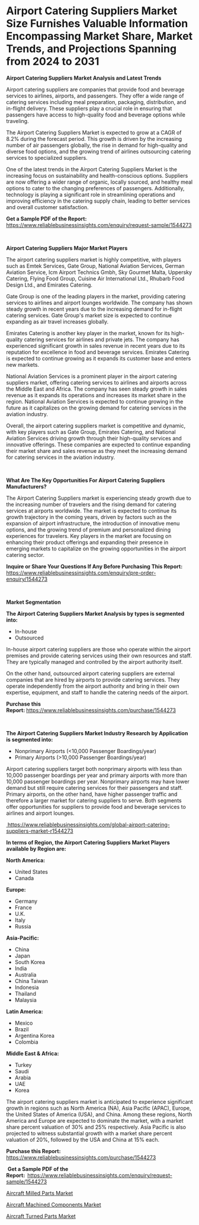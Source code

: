 <p><h1>Airport Catering Suppliers Market Size Furnishes Valuable Information Encompassing Market Share, Market Trends, and Projections Spanning from 2024 to 2031</h1></p><p><strong>Airport Catering Suppliers Market Analysis and Latest Trends</strong></p>
<p><p>Airport catering suppliers are companies that provide food and beverage services to airlines, airports, and passengers. They offer a wide range of catering services including meal preparation, packaging, distribution, and in-flight delivery. These suppliers play a crucial role in ensuring that passengers have access to high-quality food and beverage options while traveling.</p><p>The Airport Catering Suppliers Market is expected to grow at a CAGR of 8.2% during the forecast period. This growth is driven by the increasing number of air passengers globally, the rise in demand for high-quality and diverse food options, and the growing trend of airlines outsourcing catering services to specialized suppliers.</p><p>One of the latest trends in the Airport Catering Suppliers Market is the increasing focus on sustainability and health-conscious options. Suppliers are now offering a wider range of organic, locally sourced, and healthy meal options to cater to the changing preferences of passengers. Additionally, technology is playing a significant role in streamlining operations and improving efficiency in the catering supply chain, leading to better services and overall customer satisfaction.</p></p>
<p><strong>Get a Sample PDF of the Report:&nbsp;</strong> <a href="https://www.reliablebusinessinsights.com/enquiry/request-sample/1544273">https://www.reliablebusinessinsights.com/enquiry/request-sample/1544273</a></p>
<p>&nbsp;</p>
<p><strong>Airport Catering Suppliers Major Market Players</strong></p>
<p><p>The airport catering suppliers market is highly competitive, with players such as Emtek Services, Gate Group, National Aviation Services, German Aviation Service, Icm Airport Technics Gmbh, Sky Gourmet Malta, Uppersky Catering, Flying Food Group, Cuisine Air International Ltd., Rhubarb Food Design Ltd., and Emirates Catering. </p><p>Gate Group is one of the leading players in the market, providing catering services to airlines and airport lounges worldwide. The company has shown steady growth in recent years due to the increasing demand for in-flight catering services. Gate Group's market size is expected to continue expanding as air travel increases globally.</p><p>Emirates Catering is another key player in the market, known for its high-quality catering services for airlines and private jets. The company has experienced significant growth in sales revenue in recent years due to its reputation for excellence in food and beverage services. Emirates Catering is expected to continue growing as it expands its customer base and enters new markets.</p><p>National Aviation Services is a prominent player in the airport catering suppliers market, offering catering services to airlines and airports across the Middle East and Africa. The company has seen steady growth in sales revenue as it expands its operations and increases its market share in the region. National Aviation Services is expected to continue growing in the future as it capitalizes on the growing demand for catering services in the aviation industry.</p><p>Overall, the airport catering suppliers market is competitive and dynamic, with key players such as Gate Group, Emirates Catering, and National Aviation Services driving growth through their high-quality services and innovative offerings. These companies are expected to continue expanding their market share and sales revenue as they meet the increasing demand for catering services in the aviation industry.</p></p>
<p>&nbsp;</p>
<p><strong>What Are The Key Opportunities For Airport Catering Suppliers Manufacturers?</strong></p>
<p><p>The Airport Catering Suppliers market is experiencing steady growth due to the increasing number of travelers and the rising demand for catering services at airports worldwide. The market is expected to continue its growth trajectory in the coming years, driven by factors such as the expansion of airport infrastructure, the introduction of innovative menu options, and the growing trend of premium and personalized dining experiences for travelers. Key players in the market are focusing on enhancing their product offerings and expanding their presence in emerging markets to capitalize on the growing opportunities in the airport catering sector.</p></p>
<p><strong>Inquire or Share Your Questions If Any Before Purchasing This Report:</strong> <a href="https://www.reliablebusinessinsights.com/enquiry/pre-order-enquiry/1544273">https://www.reliablebusinessinsights.com/enquiry/pre-order-enquiry/1544273</a></p>
<p>&nbsp;</p>
<p><strong>Market Segmentation</strong></p>
<p><strong>The Airport Catering Suppliers Market Analysis by types is segmented into:</strong></p>
<p><ul><li>In-house</li><li>Outsourced</li></ul></p>
<p><p>In-house airport catering suppliers are those who operate within the airport premises and provide catering services using their own resources and staff. They are typically managed and controlled by the airport authority itself. </p><p>On the other hand, outsourced airport catering suppliers are external companies that are hired by airports to provide catering services. They operate independently from the airport authority and bring in their own expertise, equipment, and staff to handle the catering needs of the airport.</p></p>
<p><strong>Purchase this Report:&nbsp;</strong><a href="https://www.reliablebusinessinsights.com/purchase/1544273">https://www.reliablebusinessinsights.com/purchase/1544273</a></p>
<p>&nbsp;</p>
<p><strong>The Airport Catering Suppliers Market Industry Research by Application is segmented into:</strong></p>
<p><ul><li>Nonprimary Airports (<10,000 Passenger Boardings/year)</li><li>Primary Airports (>10,000 Passenger Boardings/year)</li></ul></p>
<p><p>Airport catering suppliers target both nonprimary airports with less than 10,000 passenger boardings per year and primary airports with more than 10,000 passenger boardings per year. Nonprimary airports may have lower demand but still require catering services for their passengers and staff. Primary airports, on the other hand, have higher passenger traffic and therefore a larger market for catering suppliers to serve. Both segments offer opportunities for suppliers to provide food and beverage services to airlines and airport lounges.</p></p>
<p><a href="https://www.reliablebusinessinsights.com/global-airport-catering-suppliers-market-r1544273">&nbsp;https://www.reliablebusinessinsights.com/global-airport-catering-suppliers-market-r1544273</a></p>
<p><strong>In terms of Region, the Airport Catering Suppliers Market Players available by Region are:</strong></p>
<p>
    <p> <strong> North America: </strong>
        <ul>
            <li>United States</li>
            <li>Canada</li>
        </ul>
        </p> 
    <p> <strong> Europe: </strong>
        <ul>
            <li>Germany</li>
            <li>France</li>
            <li>U.K.</li>
            <li>Italy</li>
            <li>Russia</li>
        </ul>
        </p> 
    <p> <strong> Asia-Pacific: </strong>
        <ul>
            <li>China</li>
            <li>Japan</li>
            <li>South Korea</li>
            <li>India</li>
            <li>Australia</li>
            <li>China Taiwan</li>
            <li>Indonesia</li>
            <li>Thailand</li>
            <li>Malaysia</li>
        </ul>
        </p> 
    <p> <strong> Latin America: </strong>
        <ul>
            <li>Mexico</li>
            <li>Brazil</li>
            <li>Argentina Korea</li>
            <li>Colombia</li>
        </ul>
        </p> 
    <p> <strong> Middle East & Africa: </strong>
        <ul>
            <li>Turkey</li>
            <li>Saudi</li>
            <li>Arabia</li>
            <li>UAE</li>
            <li>Korea</li>
        </ul>
    </p>
    </p>
<p><p>The airport catering suppliers market is anticipated to experience significant growth in regions such as North America (NA), Asia Pacific (APAC), Europe, the United States of America (USA), and China. Among these regions, North America and Europe are expected to dominate the market, with a market share percent valuation of 30% and 25% respectively. Asia Pacific is also projected to witness substantial growth with a market share percent valuation of 20%, followed by the USA and China at 15% each.</p></p>
<p><strong>Purchase this Report: </strong><a href="https://www.reliablebusinessinsights.com/purchase/1544273">https://www.reliablebusinessinsights.com/purchase/1544273</a></p>
<p>&nbsp;<strong>Get a Sample PDF of the Report:&nbsp;&nbsp;</strong><a href="https://www.reliablebusinessinsights.com/enquiry/request-sample/1544273">https://www.reliablebusinessinsights.com/enquiry/request-sample/1544273</a></p>
<p><strong></strong></p>
<p><p><a href="https://github.com/julyju69/Market-Research-Report-List-4/blob/main/aircraft-milled-parts-market.md">Aircraft Milled Parts Market</a></p><p><a href="https://github.com/RichRobinson5/Market-Research-Report-List-6/blob/main/aircraft-machined-components-market.md">Aircraft Machined Components Market</a></p><p><a href="https://github.com/gdfhhhj/Market-Research-Report-List-5/blob/main/aircraft-turned-parts-market.md">Aircraft Turned Parts Market</a></p></p>